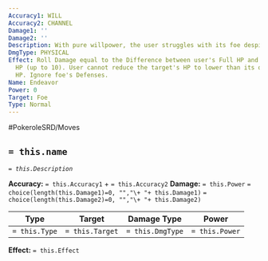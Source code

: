 ```yaml
---
Accuracy1: WILL
Accuracy2: CHANNEL
Damage1: ''
Damage2: ''
Description: With pure willpower, the user struggles with its foe despite the pain
DmgType: PHYSICAL
Effect: Roll Damage equal to the Difference between user's Full HP and its Current
  HP (up to 10). User cannot reduce the target's HP to lower than its own remaining
  HP. Ignore foe's Defenses.
Name: Endeavor
Power: 0
Target: Foe
Type: Normal
---
```


#PokeroleSRD/Moves

## `= this.name` 
*`= this.Description`*

**Accuracy:** `= this.Accuracy1` + `= this.Accuracy2`
**Damage:** `= this.Power` `= choice(length(this.Damage1)=0, "","\+ "+ this.Damage1)` `= choice(length(this.Damage2)=0, "","\+ "+ this.Damage2)`

| Type          | Target          | Damage Type          | Power          |
| ------------- | --------------- | ---------------- | -------------- |
| `= this.Type` | `= this.Target` | `= this.DmgType` | `= this.Power` | 

**Effect:** `= this.Effect`